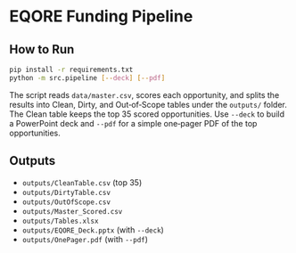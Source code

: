 # EQORE Funding Pipeline

## How to Run
```bash
pip install -r requirements.txt
python -m src.pipeline [--deck] [--pdf]
```

The script reads `data/master.csv`, scores each opportunity, and
splits the results into Clean, Dirty, and Out‑of‑Scope tables under the
`outputs/` folder. The Clean table keeps the top 35 scored opportunities.
Use `--deck` to build a PowerPoint deck and `--pdf` for a simple
one‑pager PDF of the top opportunities.

## Outputs
- `outputs/CleanTable.csv` (top 35)
- `outputs/DirtyTable.csv`
- `outputs/OutOfScope.csv`
- `outputs/Master_Scored.csv`
- `outputs/Tables.xlsx`
- `outputs/EQORE_Deck.pptx` (with `--deck`)
- `outputs/OnePager.pdf` (with `--pdf`)
